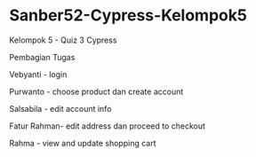 # Sanber52-Cypress-Kelompok5

Kelompok 5 - Quiz 3 Cypress

Pembagian Tugas

Vebyanti - login

Purwanto - choose product dan create account

Salsabila - edit account info

Fatur Rahman- edit address dan proceed to checkout

Rahma - view and update shopping cart



